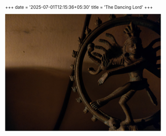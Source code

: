 +++
date = '2025-07-01T12:15:36+05:30'
title = 'The Dancing Lord'
+++

![The Dancing Lord](./featured.png)
